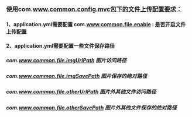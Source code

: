 ### 使用com.www.common.config.mvc包下的文件上传配置要求：
#### 1、application.yml需要配置 com.www.common.file.enable : 是否开启文件上传配置
#### 2、application.yml需要配置一些文件保存路径
##### com.www.common.file.imgUrlPath 图片访问路径
##### com.www.common.file.imgSavePath 图片保存的绝对路径
##### com.www.common.file.otherUrlPath 图片外其他文件访问路径
##### com.www.common.file.otherSavePath 图片外其他文件保存的绝对路径